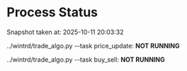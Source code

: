 # Process Status

Snapshot taken at: 2025-10-11 20:03:32

../wintrd/trade_algo.py --task price_update: **NOT RUNNING**

../wintrd/trade_algo.py --task buy_sell: **NOT RUNNING**

